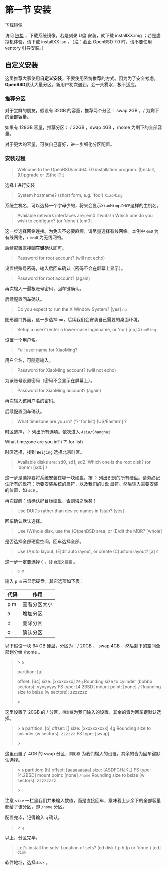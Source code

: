 # 第一节 安装

下载镜像

访问 [链接](https://mirrors.bfsu.edu.cn/OpenBSD/7.0/amd64/) ，下载系统镜像。若是刻录 U盘 安装，就下载 installXX.img ；若是虚拟机体验，请下载 installXX.iso 。（注：截止 OpenBSD 7.0 时，请不要使用 ventory 引导安装。）

## 自定义安装

这里推荐大家使用**自定义安装**，不要使用系统推荐的方式。因为为了安全考虑，**OpenBSD**默认大量分区。新用户初次遇到，会一头雾水，极不适应。

### 推荐分区

对于尝鲜的朋友，假设有 32GB 的容量，推荐两个分区： swap 2GB ，/ 为剩下的全部容量。

如果有 128GB 容量，推荐分区： / 32GB ，swap 4GB ，/home 为剩下的全部容量。

对于更大的容量，可依自己喜好，进一步细化分区配置。

### 安装过程

> Welcome to the OpenBSD/amd64 7.0 installation program.
> (I)nstall, (U)pgrade or (S)hell? `i`

选择 i 进行安装

> System hostname? (short form, e.g. 'foo') `XiaoMing`

系统主机名，可以选择一个字母少的，将来会显示`XiaoMing.DHCP`这样的主机名。

> Available network interfaces are: em0 rtwn0.\n
> Which one do you wish to configure? (or 'done') [em0]

这一步选择网络连接。为免去不必要麻烦，请尽量选择有线网络。本例中 `em0` 为有线网络，`rtwn0` 为无线网络。

后续配置直接**回车键**确认即可。

> Password for root account? (will not echo)

设置根账号密码，输入后回车确认（密码不会在屏幕上显示）。

> Password for root account? (again)

再次输入一遍根账号密码，回车键确认。

后续配置回车确认。

> Do you expect to run the X Window System? [yes] `no`

图形窗口界面，这一步选择 `no`，后续我们会安装自己需要的桌面环境。

> Setup a user? (enter a lower-case loginname, or 'no') [no] `XiaoMing`

设置一个用户名。

> Full user name for XiaoMing?

用户全名，可随意输入。

> Password for XiaoMing account? (will not echo)

为该账号设置密码（密码不会显示在屏幕上）。

> Password for XiaoMing account? (again)

再次输入该用户名的密码。

后续配置回车确认。

> What timezone are you in? ('?' for list) [US/Eastern] ?

时区选择，`？` 列出所有选项。依次进入 `Asia/Shanghai`

What timezone are you in? ('?' for list)

时区选择，找到 `Beijing` 选择北京时区。

> Available disks are: sd0, sd1, sd2.
> Which one is the root disk? (or 'done') [sd0] `?`

这一步是选择要将系统安装在哪一块硬盘。按 `？` 列出识别的所有硬盘。请务必记住所有的盘符：所要安装系统的盘符，以及我们的U盘 盘符。然后输入需要安装的位置，如 `sd0` 。

再次提醒：请确认好目标硬盘，否则悔之晚矣！

> Use DUIDs rather than device names in fstab? [yes]

回车确认默认选择。

> Use (W)hole disk, use the (O)penBSD area, or (E)dit the MBR? [whole]

是否选择全部硬盘空间，回车选择全部。

> Use (A)uto layout, (E)dit auto layout, or create (C)ustom layout? [a] `C`

这一步一定要选择 `C` ，即`自定义设置` 。

> `p m`

输入 `p m` 来显示硬盘。其它选项如下表：

| 代码  | 作用  |
| --- | --- |
| p m | 查看分区大小 |
| a   | 增加分区 |
| d   | 删除分区 |
| q   | 确认分区 |

以下假设一块 64 GB 硬盘，分区为：/ 20GB ， swap 4GB ，然后剩下的空间全部划分给 /home 。

> \> `a`
> 
> partition: [a]
>
> offset: [64]
> size: [xxxxxxxx] `20g`
> Rounding size to cylinder (bbbbb sectors): yyyyyyyy
> FS type: [4.2BSD]
> mount point: [none] `/`
> Rounding size to bsize (w sectors): zzzzzzz
> 
> \>

这里设置了 20GB 的 / 分区，`阴影框`为我们输入的设置，其余的皆为回车键默认选择。

> \> a
> partition: [b]
> offset: []
> size: [xxxxxxxxxx] 4g
> Rounding size to cylinder (w sectors): zzzzzz
> FS type: [swap]
> 
> \>

这里设置了 4GB 的 swap 分区，`阴影框` 为我们输入的设置，其余的皆为回车键默认选择。

> \> `a`
> partition: [h]
> offset: [aaaaaaaaa]
> size: [ASDFGHJKL]
> FS type: [4.2BSD]
> mount point: [none] `/home`
> Rounding size to bsize (w sectors): zzzzzzzz
> 
> \>

注意 `size` 一栏里我们并未输入数值，而是直接回车，意味着上步余下的全部容量都给了该分区，即 `/home` 分区。

配置完毕，记得输入 `q` 确认。

> \> `q`

以上，分区完毕。

> Let's install the sets!
> Location of sets? (cd disk ftp http or 'done') [cd] `disk`

软件地址，选择`disk` 。
